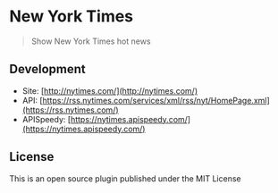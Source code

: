 # New York Times

> Show New York Times hot news

## Development

* Site: [http://nytimes.com/](http://nytimes.com/)
* API: [https://rss.nytimes.com/services/xml/rss/nyt/HomePage.xml](https://rss.nytimes.com/)
* APISpeedy: [https://nytimes.apispeedy.com/](https://nytimes.apispeedy.com/)

## License

This is an open source plugin published under the MIT License